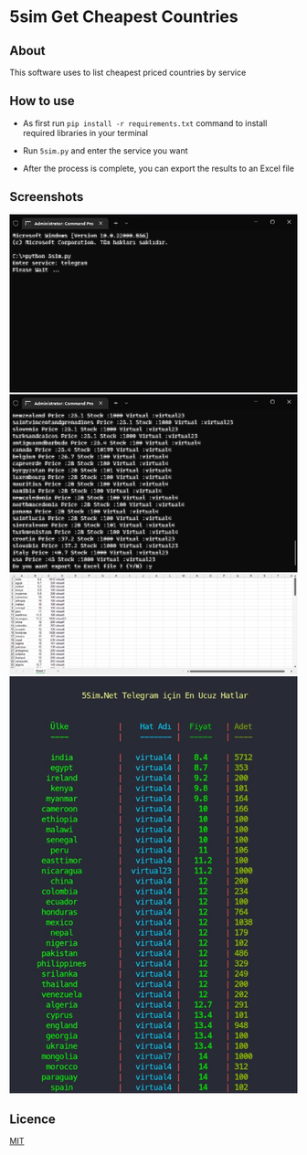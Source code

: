 # 5sim Get Cheapest Countries
## About
This software uses to list cheapest priced countries by service
## How to use
* As first run ```pip install -r requirements.txt``` command to install required libraries in your terminal

* Run ```5sim.py``` and enter the service you want

* After the process is complete, you can export the results to an Excel file

## Screenshots
<img src=Screenshots/1.jpg/>
<img src=Screenshots/2.jpg/>
<img src=Screenshots/3.jpg/>
<img src=Screenshots/keyiflerolsun.jpg/>

## Licence
[MIT](https://choosealicense.com/licenses/mit/)
